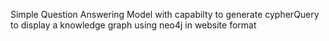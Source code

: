 Simple Question Answering Model with capabilty to generate cypherQuery to display a knowledge graph using neo4j in website format
